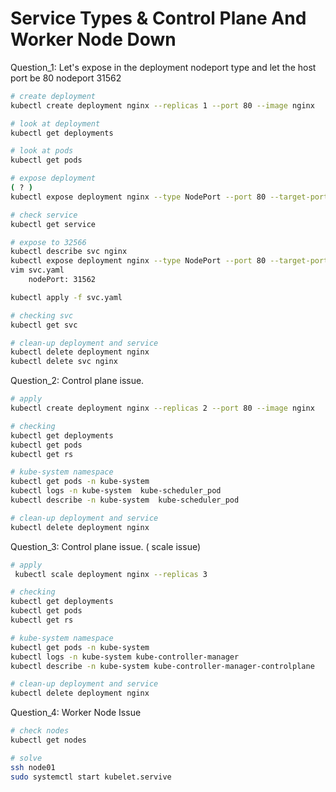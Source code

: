 # Service Types & Control Plane And Worker Node Down


Question_1: Let's expose in the deployment nodeport type and let the host port be 80 nodeport 31562
``` bash
# create deployment
kubectl create deployment nginx --replicas 1 --port 80 --image nginx 

# look at deployment
kubectl get deployments

# look at pods
kubectl get pods

# expose deployment 
( ? ) 
kubectl expose deployment nginx --type NodePort --port 80 --target-port 80 

# check service
kubectl get service

# expose to 32566 
kubectl describe svc nginx
kubectl expose deployment nginx --type NodePort --port 80 --target-port 80 -o yaml > svc.yaml
vim svc.yaml
    nodePort: 31562

kubectl apply -f svc.yaml

# checking svc
kubectl get svc

# clean-up deployment and service
kubectl delete deployment nginx
kubectl delete svc nginx

```

Question_2: Control plane issue.
``` bash
# apply 
kubectl create deployment nginx --replicas 2 --port 80 --image nginx 

# checking
kubectl get deployments
kubectl get pods
kubectl get rs

# kube-system namespace
kubectl get pods -n kube-system 
kubectl logs -n kube-system  kube-scheduler_pod
kubectl describe -n kube-system  kube-scheduler_pod

# clean-up deployment and service
kubectl delete deployment nginx


```


Question_3: Control plane issue. ( scale issue)
``` bash
# apply 
 kubectl scale deployment nginx --replicas 3

# checking
kubectl get deployments
kubectl get pods
kubectl get rs

# kube-system namespace
kubectl get pods -n kube-system 
kubectl logs -n kube-system kube-controller-manager
kubectl describe -n kube-system kube-controller-manager-controlplane

# clean-up deployment and service
kubectl delete deployment nginx

```

Question_4: Worker Node Issue
``` bash
# check nodes
kubectl get nodes

# solve
ssh node01
sudo systemctl start kubelet.servive

```